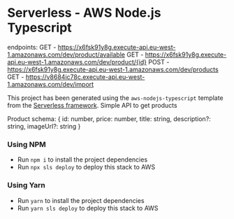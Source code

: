 # Serverless - AWS Node.js Typescript

endpoints:
  GET - https://x6fsk91y8g.execute-api.eu-west-1.amazonaws.com/dev/product/available
  GET - https://x6fsk91y8g.execute-api.eu-west-1.amazonaws.com/dev/product/{id}
  POST - https://x6fsk91y8g.execute-api.eu-west-1.amazonaws.com/dev/products
  GET - https://v8684ic78c.execute-api.eu-west-1.amazonaws.com/dev/import

This project has been generated using the `aws-nodejs-typescript` template from the [Serverless framework](https://www.serverless.com/).
Simple API to get products

Product schema: {
  id: number,
  price: number,
  title: string,
  description?: string,
  imageUrl?: string
}

### Using NPM

- Run `npm i` to install the project dependencies
- Run `npx sls deploy` to deploy this stack to AWS          

### Using Yarn

- Run `yarn` to install the project dependencies
- Run `yarn sls deploy` to deploy this stack to AWS

